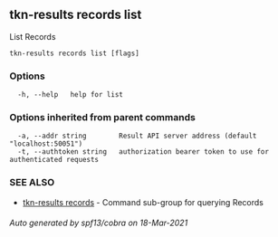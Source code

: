 ## tkn-results records list

List Records

```
tkn-results records list [flags]
```

### Options

```
  -h, --help   help for list
```

### Options inherited from parent commands

```
  -a, --addr string        Result API server address (default "localhost:50051")
  -t, --authtoken string   authorization bearer token to use for authenticated requests
```

### SEE ALSO

* [tkn-results records](tkn-results_records.md)	 - Command sub-group for querying Records

###### Auto generated by spf13/cobra on 18-Mar-2021
